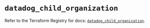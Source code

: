 # `datadog_child_organization`

Refer to the Terraform Registry for docs: [`datadog_child_organization`](https://registry.terraform.io/providers/datadog/datadog/3.58.0/docs/resources/child_organization).
